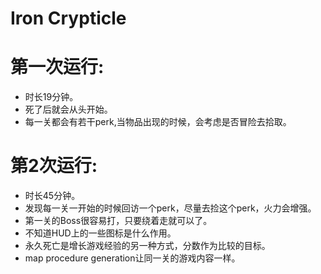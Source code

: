 # Iron Crypticle
# 第一次运行:
  * 时长19分钟。
  * 死了后就会从头开始。
  * 每一关都会有若干perk,当物品出现的时候，会考虑是否冒险去拾取。

# 第2次运行:
  * 时长45分钟。
  * 发现每一关一开始的时候回访一个perk，尽量去捡这个perk，火力会增强。
  * 第一关的Boss很容易打，只要绕着走就可以了。
  * 不知道HUD上的一些图标是什么作用。
  * 永久死亡是增长游戏经验的另一种方式，分数作为比较的目标。
  * map procedure generation让同一关的游戏内容一样。





